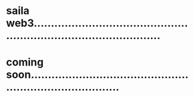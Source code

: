 # saila web3..........................................................................................
# coming soon...............................................................................
